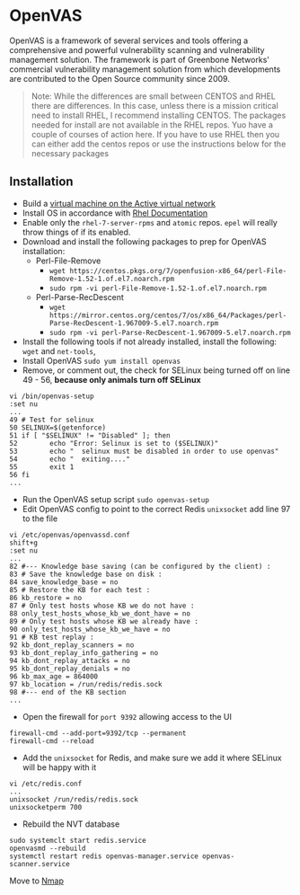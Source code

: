 # OpenVAS

OpenVAS is a framework of several services and tools offering a comprehensive and powerful vulnerability scanning and vulnerability management solution. The framework is part of Greenbone Networks' commercial vulnerability management solution from which developments are contributed to the Open Source community since 2009.

> Note: While the differences are small between CENTOS and RHEL there are differences. In this case, unless there is a mission critical need to install RHEL, I recommend installing CENTOS. The packages needed for install are not available in the RHEL repos. Yuo have a couple of courses of action here. If you have to use RHEL then you can either add the centos repos or use the instructions below for the necessary packages
## Installation
- Build a [virtual machine on the Active virtual network](../vmware/README.md#Create-the-Active-Virtual-Machine)  
- Install OS in accordance with [Rhel Documentation](../rhel/README.md)
- Enable only the `rhel-7-server-rpms` and `atomic` repos. `epel` will really throw things of if its enabled.
- Download and install the following packages to prep for OpenVAS installation:
    - Perl-File-Remove
        - `wget https://centos.pkgs.org/7/openfusion-x86_64/perl-File-Remove-1.52-1.of.el7.noarch.rpm`
        - `sudo rpm -vi perl-File-Remove-1.52-1.of.el7.noarch.rpm`
    - Perl-Parse-RecDescent
        - `wget https://mirror.centos.org/centos/7/os/x86_64/Packages/perl-Parse-RecDescent-1.967009-5.el7.noarch.rpm` 
        - `sudo rpm -vi perl-Parse-RecDescent-1.967009-5.el7.noarch.rpm` 
- Install the following tools if not already installed, install the following: `wget` and `net-tools`,
- Install OpenVAS `sudo yum install openvas`
- Remove, or comment out, the check for SELinux being turned off on line 49 - 56, **because only animals turn off SELinux**  
```
vi /bin/openvas-setup
:set nu
...
49 # Test for selinux
50 SELINUX=$(getenforce)
51 if [ "$SELINUX" != "Disabled" ]; then
52        echo "Error: Selinux is set to ($SELINUX)"
53        echo "  selinux must be disabled in order to use openvas"
54        echo "  exiting...."
55        exit 1
56 fi
...
```

- Run the OpenVAS setup script `sudo openvas-setup`  
- Edit OpenVAS config to point to the correct Redis `unixsocket` add line 97 to the file  
```
vi /etc/openvas/openvassd.conf  
shift+g
:set nu
...
82 #--- Knowledge base saving (can be configured by the client) :
83 # Save the knowledge base on disk :
84 save_knowledge_base = no
85 # Restore the KB for each test :
86 kb_restore = no
87 # Only test hosts whose KB we do not have :
88 only_test_hosts_whose_kb_we_dont_have = no
89 # Only test hosts whose KB we already have :
90 only_test_hosts_whose_kb_we_have = no
91 # KB test replay :
92 kb_dont_replay_scanners = no
93 kb_dont_replay_info_gathering = no
94 kb_dont_replay_attacks = no
95 kb_dont_replay_denials = no
96 kb_max_age = 864000
97 kb_location = /run/redis/redis.sock
98 #--- end of the KB section
...
```
- Open the firewall for `port 9392` allowing access to the UI
```
firewall-cmd --add-port=9392/tcp --permanent  
firewall-cmd --reload
```

- Add the `unixsocket` for Redis, and make sure we add it where SELinux will be happy with it  
```
vi /etc/redis.conf
...
unixsocket /run/redis/redis.sock
unixsocketperm 700
```

- Rebuild the NVT database  
```
sudo systemclt start redis.service
openvasmd --rebuild
systemctl restart redis openvas-manager.service openvas-scanner.service
```
Move to [Nmap](./nmap/README.md)
